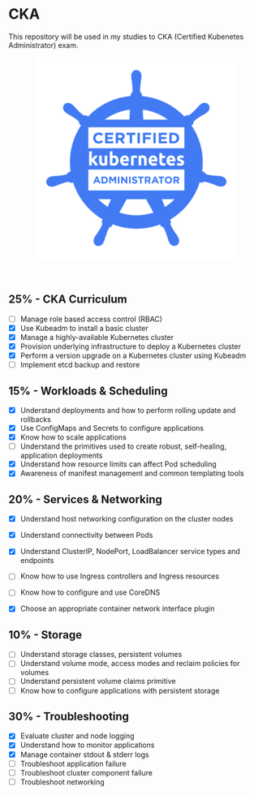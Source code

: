 # CKA
This repository will be used in my studies to CKA (Certified Kubenetes Administrator) exam.

<div style='text-align: center'>
    <img src='./assets/cka-article-image.png' width='400px' x>
</div>


<br>
<br>


## 25% - CKA Curriculum

- [ ] Manage role based access control (RBAC)
- [x] Use Kubeadm to install a basic cluster
- [x] Manage a highly-available Kubernetes cluster
- [x] Provision underlying infrastructure to deploy a Kubernetes cluster
- [x] Perform a version upgrade on a Kubernetes cluster using Kubeadm
- [ ] Implement etcd backup and restore

## 15% - Workloads & Scheduling

- [x] Understand deployments and how to perform rolling update and rollbacks
- [x] Use ConfigMaps and Secrets to configure applications
- [x] Know how to scale applications
- [ ] Understand the primitives used to create robust, self-healing, application deployments
- [x] Understand how resource limits can affect Pod scheduling
- [x] Awareness of manifest management and common templating tools

## 20% - Services & Networking

- [x] Understand host networking configuration on the cluster nodes
- [x] Understand connectivity between Pods
- [x] Understand ClusterIP, NodePort, LoadBalancer service types and endpoints
- [ ] Know how to use Ingress controllers and Ingress resources
- [ ] Know how to configure and use CoreDNS
- [x] Choose an appropriate container network interface plugin


## 10% - Storage

- [ ] Understand storage classes, persistent volumes
- [ ] Understand volume mode, access modes and reclaim policies for volumes
- [ ] Understand persistent volume claims primitive
- [ ] Know how to configure applications with persistent storage

## 30% - Troubleshooting

- [x] Evaluate cluster and node logging
- [x] Understand how to monitor applications
- [x] Manage container stdout & stderr logs
- [ ] Troubleshoot application failure
- [ ] Troubleshoot cluster component failure
- [ ] Troubleshoot networking